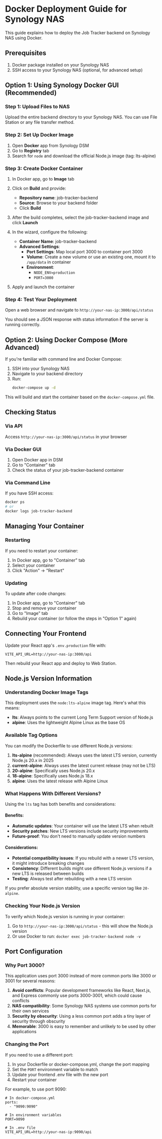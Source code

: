 # Docker Deployment Guide for Synology NAS

This guide explains how to deploy the Job Tracker backend on Synology NAS using Docker.

## Prerequisites

1. Docker package installed on your Synology NAS
2. SSH access to your Synology NAS (optional, for advanced setup)

## Option 1: Using Synology Docker GUI (Recommended)

### Step 1: Upload Files to NAS

Upload the entire backend directory to your Synology NAS. You can use File Station or any file transfer method.

### Step 2: Set Up Docker Image

1. Open **Docker** app from Synology DSM
2. Go to **Registry** tab
3. Search for `node` and download the official Node.js image (tag: lts-alpine)

### Step 3: Create Docker Container

1. In Docker app, go to **Image** tab
2. Click on **Build** and provide:
   - **Repository name**: job-tracker-backend
   - **Source**: Browse to your backend folder
   - Click **Build**
3. After the build completes, select the job-tracker-backend image and click **Launch**
4. In the wizard, configure the following:
   - **Container Name**: job-tracker-backend
   - **Advanced Settings**:
     - **Port Settings**: Map local port 3000 to container port 3000
     - **Volume**: Create a new volume or use an existing one, mount it to `/app/data` in container
     - **Environment**:
       - `NODE_ENV=production`
       - `PORT=3000`

4. Apply and launch the container

### Step 4: Test Your Deployment

Open a web browser and navigate to `http://your-nas-ip:3000/api/status`

You should see a JSON response with status information if the server is running correctly.

## Option 2: Using Docker Compose (More Advanced)

If you're familiar with command line and Docker Compose:

1. SSH into your Synology NAS
2. Navigate to your backend directory
3. Run:
   ```bash
   docker-compose up -d
   ```

This will build and start the container based on the `docker-compose.yml` file.

## Checking Status

### Via API

Access `http://your-nas-ip:3000/api/status` in your browser

### Via Docker GUI

1. Open Docker app in DSM
2. Go to "Container" tab
3. Check the status of your job-tracker-backend container

### Via Command Line

If you have SSH access:
```bash
docker ps
# or 
docker logs job-tracker-backend
```

## Managing Your Container

### Restarting

If you need to restart your container:
1. In Docker app, go to "Container" tab
2. Select your container
3. Click "Action" → "Restart"

### Updating

To update after code changes:
1. In Docker app, go to "Container" tab
2. Stop and remove your container
3. Go to "Image" tab
4. Rebuild your container (or follow the steps in "Option 1" again)

## Connecting Your Frontend

Update your React app's `.env.production` file with:
```
VITE_API_URL=http://your-nas-ip:3000/api
```

Then rebuild your React app and deploy to Web Station.

## Node.js Version Information

### Understanding Docker Image Tags

This deployment uses the `node:lts-alpine` image tag. Here's what this means:

- **lts**: Always points to the current Long Term Support version of Node.js
- **alpine**: Uses the lightweight Alpine Linux as the base OS

### Available Tag Options

You can modify the Dockerfile to use different Node.js versions:

1. **lts-alpine** (recommended): Always uses the latest LTS version, currently Node.js 20.x in 2025
2. **current-alpine**: Always uses the latest current release (may not be LTS)
3. **20-alpine**: Specifically uses Node.js 20.x
4. **18-alpine**: Specifically uses Node.js 18.x
5. **alpine**: Uses the latest release with Alpine Linux

### What Happens With Different Versions?

Using the `lts` tag has both benefits and considerations:

#### Benefits:
- **Automatic updates**: Your container will use the latest LTS when rebuilt
- **Security patches**: New LTS versions include security improvements
- **Future-proof**: You don't need to manually update version numbers

#### Considerations:
- **Potential compatibility issues**: If you rebuild with a newer LTS version, it might introduce breaking changes
- **Consistency**: Different builds might use different Node.js versions if a new LTS is released between builds
- **Testing**: Always test after rebuilding with a new LTS version

If you prefer absolute version stability, use a specific version tag like `20-alpine`.

### Checking Your Node.js Version

To verify which Node.js version is running in your container:

1. Go to `http://your-nas-ip:3000/api/status` - this will show the Node.js version
2. Or use Docker to run: `docker exec job-tracker-backend node -v`

## Port Configuration

### Why Port 3000?

This application uses port 3000 instead of more common ports like 3000 or 3001 for several reasons:

1. **Avoid conflicts**: Popular development frameworks like React, Next.js, and Express commonly use ports 3000-3001, which could cause conflicts
2. **NAS compatibility**: Some Synology NAS systems use common ports for their own services
3. **Security by obscurity**: Using a less common port adds a tiny layer of security through obscurity
4. **Memorable**: 3000 is easy to remember and unlikely to be used by other applications

### Changing the Port

If you need to use a different port:

1. In your Dockerfile or docker-compose.yml, change the port mapping
2. Set the `PORT` environment variable to match
3. Update your frontend .env file with the new port
4. Restart your container

For example, to use port 9090:
```
# In docker-compose.yml
ports:
  - "9090:9090"

# In environment variables
PORT=9090

# In .env file
VITE_API_URL=http://your-nas-ip:9090/api
```
